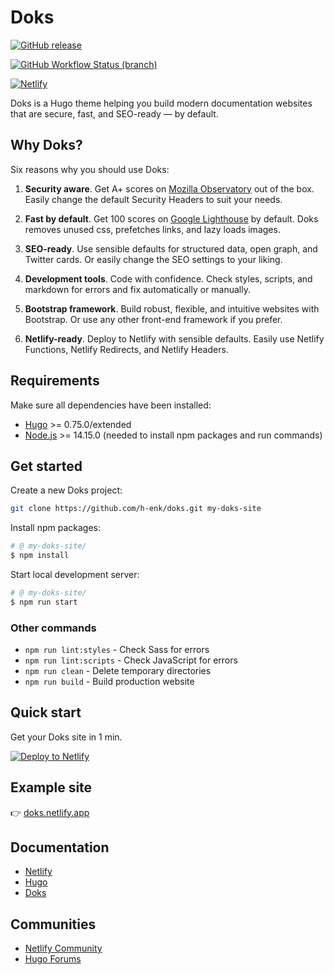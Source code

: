 # Doks

[![GitHub release](https://img.shields.io/github/release/h-enk/doks.svg?style=flat-square)](https://github.com/h-enk/doks/releases)

[![GitHub Workflow Status (branch)](https://img.shields.io/github/workflow/status/h-enk/doks/CI/master?style=flat-square)](https://github.com/h-enk/doks/actions?query=workflow%3A%22Node.js+CI%22)

[![Netlify](https://img.shields.io/netlify/895a161c-86be-48a2-8c57-a8c5d68cd1a4?style=flat-square)](https://doks.netlify.com/)

Doks is a Hugo theme helping you build modern documentation websites that are secure, fast, and SEO-ready — by default.

## Why Doks?

Six reasons why you should use Doks:

1. __Security aware__. Get A+ scores on [Mozilla Observatory](https://observatory.mozilla.org/analyze/doks.netlify.app) out of the box. Easily change the default Security Headers to suit your needs.

2. __Fast by default__. Get 100 scores on [Google Lighthouse](https://googlechrome.github.io/lighthouse/viewer/?gist=8b7aec005ae7b9e128ad5c4e2f125fea) by default. Doks removes unused css, prefetches links, and lazy loads images.

3. __SEO-ready__. Use sensible defaults for structured data, open graph, and Twitter cards. Or easily change the SEO settings to your liking.

4. __Development tools__. Code with confidence. Check styles, scripts, and markdown for errors and fix automatically or manually.

5. __Bootstrap framework__. Build robust, flexible, and intuitive websites with Bootstrap. Or use any other front-end framework if you prefer.

6. __Netlify-ready__. Deploy to Netlify with sensible defaults. Easily use Netlify Functions, Netlify Redirects, and Netlify Headers.

## Requirements

Make sure all dependencies have been installed:

- [Hugo](https://gohugo.io/) >= 0.75.0/extended
- [Node.js](https://nodejs.org/) >= 14.15.0 (needed to install npm packages and run commands)

## Get started

Create a new Doks project:

```bash
git clone https://github.com/h-enk/doks.git my-doks-site
```

Install npm packages:

```bash
# @ my-doks-site/
$ npm install
```

Start local development server:

```bash
# @ my-doks-site/
$ npm run start
```

### Other commands

- `npm run lint:styles` - Check Sass for errors
- `npm run lint:scripts` - Check JavaScript for errors
- `npm run clean` - Delete temporary directories
- `npm run build` - Build production website

## Quick start

Get your Doks site in 1 min.

[![Deploy to Netlify](https://www.netlify.com/img/deploy/button.svg)](https://app.netlify.com/start/deploy?repository=https://github.com/h-enk/doks)

## Example site

👉 [doks.netlify.app](https://doks.netlify.app/)

## Documentation

- [Netlify](https://docs.netlify.com/)
- [Hugo](https://gohugo.io/documentation/)
- [Doks](https://getdoks.org/)

## Communities

- [Netlify Community](https://community.netlify.com/)
- [Hugo Forums](https://discourse.gohugo.io/)
